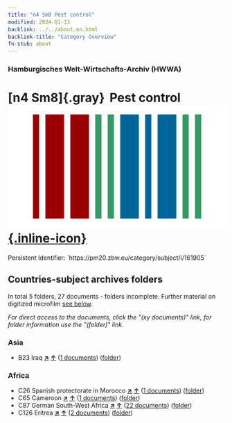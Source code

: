 ```yaml
---
title: "n4 Sm8 Pest control"
modified: 2024-01-13
backlink: ../../about.en.html
backlink-title: "Category Overview"
fn-stub: about
---
```


### Hamburgisches Welt-Wirtschafts-Archiv (HWWA)

# [n4 Sm8]{.gray}&#8201; Pest control &#160; [![Wikidata](/images/Wikidata-logo.svg "Wikidata"){.inline-icon}](http://www.wikidata.org/entity/Q104710532)

<div class="hint">Persistent Identifier: `https://pm20.zbw.eu/category/subject/i/161905`</div>







## Countries-subject archives folders







In total 5 folders, 27 documents - folders incomplete. Further material on digitized microfilm [see below](#filmsections).

_For direct access to the documents, click the "(xy documents)" link, for folder information use the "(folder)" link._



### Asia

- B23 Iraq [**&nearr;**](../../../geo/i/141113/about.en.html "Iraq (all folders)") [**&uarr;**](../../../geo/about.en.html#B23 "Country category system") (<a href="https://pm20.zbw.eu/iiifview/folder/sh/141113,161905" title="about: Iraq : Pest control" target="_blank">1 documents</a>) ([folder](../../../../folder/sh/1411xx/141113/1619xx/161905/about.en.html))

### Africa

- C26 Spanish protectorate in Morocco [**&nearr;**](../../../geo/i/141359/about.en.html "Spanish protectorate in Morocco (all folders)") [**&uarr;**](../../../geo/about.en.html#C26 "Country category system") (<a href="https://pm20.zbw.eu/iiifview/folder/sh/141359,161905" title="about: Spanish protectorate in Morocco : Pest control" target="_blank">1 documents</a>) ([folder](../../../../folder/sh/1413xx/141359/1619xx/161905/about.en.html))
- C65 Cameroon [**&nearr;**](../../../geo/i/141410/about.en.html "Cameroon (all folders)") [**&uarr;**](../../../geo/about.en.html#C65 "Country category system") (<a href="https://pm20.zbw.eu/iiifview/folder/sh/141410,161905" title="about: Cameroon : Pest control" target="_blank">1 documents</a>) ([folder](../../../../folder/sh/1414xx/141410/1619xx/161905/about.en.html))
- C87 German South-West Africa [**&nearr;**](../../../geo/i/141450/about.en.html "German South-West Africa (all folders)") [**&uarr;**](../../../geo/about.en.html#C87 "Country category system") (<a href="https://pm20.zbw.eu/iiifview/folder/sh/141450,161905" title="about: German South-West Africa : Pest control" target="_blank">22 documents</a>) ([folder](../../../../folder/sh/1414xx/141450/1619xx/161905/about.en.html))
- C126 Eritrea [**&nearr;**](../../../geo/i/141483/about.en.html "Eritrea (all folders)") [**&uarr;**](../../../geo/about.en.html#C126 "Country category system") (<a href="https://pm20.zbw.eu/iiifview/folder/sh/141483,161905" title="about: Eritrea : Pest control" target="_blank">2 documents</a>) ([folder](../../../../folder/sh/1414xx/141483/1619xx/161905/about.en.html))



<a id="filmsections" />














